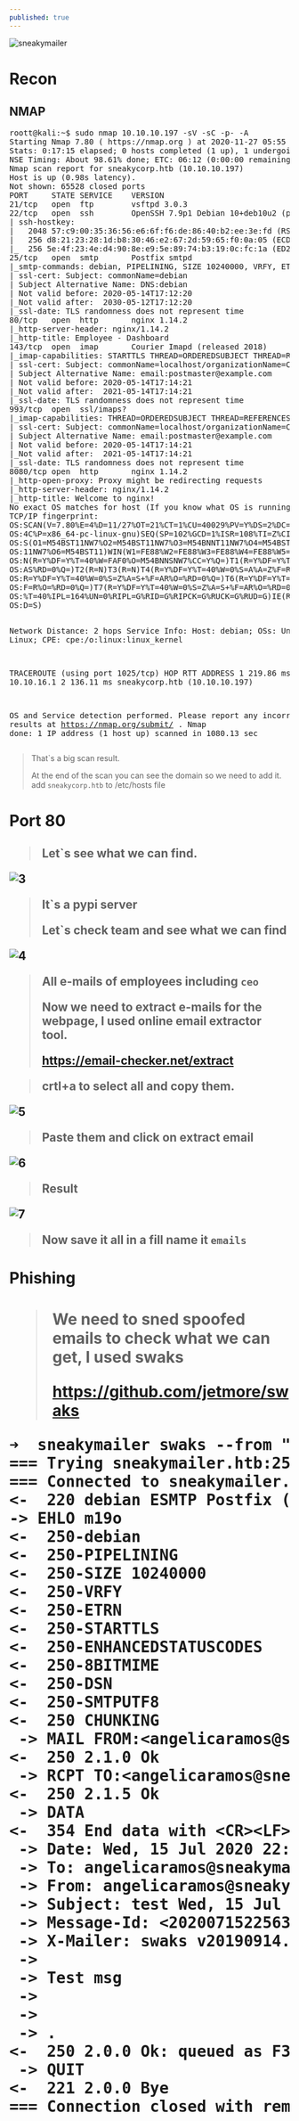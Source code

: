 ```yaml
---
published: true
---
```

<img src="https://i.ibb.co/2tgV0yX/sneakymailer.png" alt="sneakymailer" border="0">

<h1>Recon</h1>
<h2>NMAP</h2>
<pre>roott@kali:~$ sudo nmap 10.10.10.197 -sV -sC -p- -A 
Starting Nmap 7.80 ( https://nmap.org ) at 2020-11-27 05:55 EST
Stats: 0:17:15 elapsed; 0 hosts completed (1 up), 1 undergoing Script Scan
NSE Timing: About 98.61% done; ETC: 06:12 (0:00:00 remaining)
Nmap scan report for sneakycorp.htb (10.10.10.197)
Host is up (0.98s latency).
Not shown: 65528 closed ports
PORT     STATE SERVICE    VERSION
21/tcp   open  ftp        vsftpd 3.0.3
22/tcp   open  ssh        OpenSSH 7.9p1 Debian 10+deb10u2 (protocol 2.0)
| ssh-hostkey: 
|   2048 57:c9:00:35:36:56:e6:6f:f6:de:86:40:b2:ee:3e:fd (RSA)
|   256 d8:21:23:28:1d:b8:30:46:e2:67:2d:59:65:f0:0a:05 (ECDSA)
|_  256 5e:4f:23:4e:d4:90:8e:e9:5e:89:74:b3:19:0c:fc:1a (ED25519)
25/tcp   open  smtp       Postfix smtpd
|_smtp-commands: debian, PIPELINING, SIZE 10240000, VRFY, ETRN, STARTTLS, ENHANCEDSTATUSCODES, 8BITMIME, DSN, SMTPUTF8, CHUNKING, 
| ssl-cert: Subject: commonName=debian
| Subject Alternative Name: DNS:debian
| Not valid before: 2020-05-14T17:12:20
|_Not valid after:  2030-05-12T17:12:20
|_ssl-date: TLS randomness does not represent time
80/tcp   open  http       nginx 1.14.2
|_http-server-header: nginx/1.14.2
|_http-title: Employee - Dashboard
143/tcp  open  imap       Courier Imapd (released 2018)
|_imap-capabilities: STARTTLS THREAD=ORDEREDSUBJECT THREAD=REFERENCES QUOTA ACL CAPABILITY completed UTF8=ACCEPTA0001 IMAP4rev1 SORT ACL2=UNION NAMESPACE ENABLE CHILDREN UIDPLUS IDLE OK
| ssl-cert: Subject: commonName=localhost/organizationName=Courier Mail Server/stateOrProvinceName=NY/countryName=US
| Subject Alternative Name: email:postmaster@example.com
| Not valid before: 2020-05-14T17:14:21
|_Not valid after:  2021-05-14T17:14:21
|_ssl-date: TLS randomness does not represent time
993/tcp  open  ssl/imaps?
|_imap-capabilities: THREAD=ORDEREDSUBJECT THREAD=REFERENCES QUOTA ACL CAPABILITY completed UTF8=ACCEPTA0001 IMAP4rev1 AUTH=PLAIN SORT ACL2=UNION NAMESPACE ENABLE CHILDREN UIDPLUS IDLE OK
| ssl-cert: Subject: commonName=localhost/organizationName=Courier Mail Server/stateOrProvinceName=NY/countryName=US
| Subject Alternative Name: email:postmaster@example.com
| Not valid before: 2020-05-14T17:14:21
|_Not valid after:  2021-05-14T17:14:21
|_ssl-date: TLS randomness does not represent time
8080/tcp open  http       nginx 1.14.2
|_http-open-proxy: Proxy might be redirecting requests
|_http-server-header: nginx/1.14.2
|_http-title: Welcome to nginx!
No exact OS matches for host (If you know what OS is running on it, see https://nmap.org/submit/ ).
TCP/IP fingerprint:
OS:SCAN(V=7.80%E=4%D=11/27%OT=21%CT=1%CU=40029%PV=Y%DS=2%DC=T%G=Y%TM=5FC0DF
OS:4C%P=x86_64-pc-linux-gnu)SEQ(SP=102%GCD=1%ISR=108%TI=Z%CI=Z%II=I%TS=C)OP
OS:S(O1=M54BST11NW7%O2=M54BST11NW7%O3=M54BNNT11NW7%O4=M54BST11NW7%O5=M54BST
OS:11NW7%O6=M54BST11)WIN(W1=FE88%W2=FE88%W3=FE88%W4=FE88%W5=FE88%W6=FE88)EC
OS:N(R=Y%DF=Y%T=40%W=FAF0%O=M54BNNSNW7%CC=Y%Q=)T1(R=Y%DF=Y%T=40%S=O%A=S+%F=
OS:AS%RD=0%Q=)T2(R=N)T3(R=N)T4(R=Y%DF=Y%T=40%W=0%S=A%A=Z%F=R%O=%RD=0%Q=)T5(
OS:R=Y%DF=Y%T=40%W=0%S=Z%A=S+%F=AR%O=%RD=0%Q=)T6(R=Y%DF=Y%T=40%W=0%S=A%A=Z%
OS:F=R%O=%RD=0%Q=)T7(R=Y%DF=Y%T=40%W=0%S=Z%A=S+%F=AR%O=%RD=0%Q=)U1(R=Y%DF=N
OS:%T=40%IPL=164%UN=0%RIPL=G%RID=G%RIPCK=G%RUCK=G%RUD=G)IE(R=Y%DFI=N%T=40%C
OS:D=S)

Network Distance: 2 hops
Service Info: Host:  debian; OSs: Unix, Linux; CPE: cpe:/o:linux:linux_kernel

TRACEROUTE (using port 1025/tcp)
HOP RTT       ADDRESS
1   219.86 ms 10.10.16.1
2   136.11 ms sneakycorp.htb (10.10.10.197)

OS and Service detection performed. Please report any incorrect results at https://nmap.org/submit/ .
Nmap done: 1 IP address (1 host up) scanned in 1080.13 sec</pre>
<blockquote>
<p>That`s a big scan result.</p>
<p>At the end of the scan you can see the domain so we need to add it. add <code class="language-plaintext highlighter-rouge">sneakycorp.htb</code> to /etc/hosts file </p>
</blockquote>  

<h1>Port 80<h2>
<blockquote>  
<p>Let`s see what we can find.</p>
</blockquote>  
<img src="https://i.ibb.co/xjXWFGz/3.png" alt="3" border="0">   
<blockquote>
<p>It`s a pypi server</p>
<p>Let`s check team and see what we can find</p>
</blockquote>  
<img src="https://i.ibb.co/3BbXmVJ/4.png" alt="4" border="0">
<blockquote>  
<p>All e-mails of employees including <code class="language-plaintext highlighter-rouge">ceo</code> </p>
<p>Now we need to extract e-mails for the webpage, I used online email extractor tool.</p> 
<p><a href="https://email-checker.net/extract" target="_blank">https://email-checker.net/extract</a></p>
</blockquote> 

<blockquote>
<p>crtl+a to select all and copy them.</p>  
</blockquote>  
<img src="https://i.ibb.co/hZv0F0Z/5.png" alt="5" border="0">
<blockquote>Paste them and click on extract email</blockquote>  
<img src="https://i.ibb.co/bXdKgKg/6.png" alt="6" border="0">
<blockquote>Result</blockquote> 
<img src="https://i.ibb.co/RSBHtZX/7.png" alt="7" border="0">
  
<blockquote>  
<p>Now save it all in a fill name it <code class="language-plaintext highlighter-rouge">emails</code></p>
</blockquote>
<h1>Phishing<h1>
<blockquote>  
<p>We need to sned spoofed emails to check what we can get, I used swaks</p>
<p><a href="https://github.com/jetmore/swaks" target="_blank">https://github.com/jetmore/swaks</a></p>
</blockquote>  
  

<pre>➜  sneakymailer swaks <span class="nt">--from</span> <span class="s2">"angelicaramos@sneakymailer.htb"</span> <span class="nt">--body</span> <span class="s2">"Test msg"</span> <span class="nt">--to</span> angelicaramos@sneakymailer.htb
<span class="o">===</span> Trying sneakymailer.htb:25...
<span class="o">===</span> Connected to sneakymailer.htb.
&lt;-  220 debian ESMTP Postfix <span class="o">(</span>Debian/GNU<span class="o">)</span>
-&gt; EHLO m19o
&lt;-  250-debian
&lt;-  250-PIPELINING
&lt;-  250-SIZE 10240000
&lt;-  250-VRFY
&lt;-  250-ETRN
&lt;-  250-STARTTLS
&lt;-  250-ENHANCEDSTATUSCODES
&lt;-  250-8BITMIME
&lt;-  250-DSN
&lt;-  250-SMTPUTF8
&lt;-  250 CHUNKING
 -&gt; MAIL FROM:&lt;angelicaramos@sneakymailer.htb&gt;
&lt;-  250 2.1.0 Ok
 -&gt; RCPT TO:&lt;angelicaramos@sneakymailer.htb&gt;
&lt;-  250 2.1.5 Ok
 -&gt; DATA
&lt;-  354 End data with &lt;CR&gt;&lt;LF&gt;.&lt;CR&gt;&lt;LF&gt;
 -&gt; Date: Wed, 15 Jul 2020 22:56:30 <span class="nt">-0400</span>
 -&gt; To: angelicaramos@sneakymailer.htb
 -&gt; From: angelicaramos@sneakymailer.htb
 -&gt; Subject: <span class="nb">test </span>Wed, 15 Jul 2020 22:56:30 <span class="nt">-0400</span>
 -&gt; Message-Id: &lt;20200715225630.013546@m19o&gt;
 -&gt; X-Mailer: swaks v20190914.0 jetmore.org/john/code/swaks/
 -&gt; 
 -&gt; Test msg
 -&gt; 
 -&gt; 
 -&gt; <span class="nb">.</span>
&lt;-  250 2.0.0 Ok: queued as F3049248C8
 -&gt; QUIT
&lt;-  221 2.0.0 Bye
<span class="o">===</span> Connection closed with remote host.
</pre>
